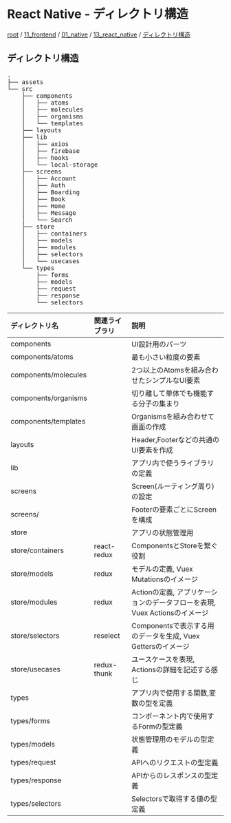 # React Native - ディレクトリ構造

[root](./../../../../README.md)
/ [11_frontend](./../../README.md)
/ [01_native](./../README.md)
/ [13_react_native](./README.md)
/ [ディレクトリ構造](./directories.md)

## ディレクトリ構造

<pre>
.
├── assets
└── src
    ├── components
    │   ├── atoms
    │   ├── molecules
    │   ├── organisms
    │   └── templates
    ├── layouts
    ├── lib
    │   ├── axios
    │   ├── firebase
    │   ├── hooks
    │   └── local-storage
    ├── screens
    │   ├── Account
    │   ├── Auth
    │   ├── Boarding
    │   ├── Book
    │   ├── Home
    │   ├── Message
    │   └── Search
    ├── store
    │   ├── containers
    │   ├── models
    │   ├── modules
    │   ├── selectors
    │   └── usecases
    └── types
        ├── forms
        ├── models
        ├── request
        ├── response
        └── selectors
</pre>

|    ディレクトリ名    | 関連ライブラリ |                                    説明                                    |
| :------------------- | :------------- | :------------------------------------------------------------------------- |
| components           |                | UI設計用のパーツ                                                           |
| components/atoms     |                | 最も小さい粒度の要素                                                       |
| components/molecules |                | 2つ以上のAtomsを組み合わせたシンプルなUI要素                               |
| components/organisms |                | 切り離して単体でも機能する分子の集まり                                     |
| components/templates |                | Organismsを組み合わせて画面の作成                                          |
| layouts              |                | Header,Footerなどの共通のUI要素を作成                                      |
| lib                  |                | アプリ内で使うライブラリの定義                                             |
| screens              |                | Screen(ルーティング周り)の設定                                             |
| screens/<Directory>  |                | Footerの要素ごとにScreenを構成                                             |
| store                |                | アプリの状態管理用                                                         |
| store/containers     | react-redux    | ComponentsとStoreを繋ぐ役割                                                |
| store/models         | redux          | モデルの定義, Vuex Mutationsのイメージ                                     |
| store/modules        | redux          | Actionの定義, アプリケーションのデータフローを表現, Vuex Actionsのイメージ |
| store/selectors      | reselect       | Componentsで表示する用のデータを生成, Vuex Gettersのイメージ               |
| store/usecases       | redux-thunk    | ユースケースを表現, Actionsの詳細を記述する感じ                            |
| types                |                | アプリ内で使用する関数,変数の型を定義                                      |
| types/forms          |                | コンポーネント内で使用するFormの型定義                                     |
| types/models         |                | 状態管理用のモデルの型定義                                                 |
| types/request        |                | APIへのリクエストの型定義                                                  |
| types/response       |                | APIからのレスポンスの型定義                                                |
| types/selectors      |                | Selectorsで取得する値の型定義                                              |

